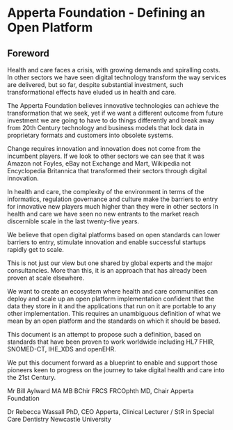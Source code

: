 # Apperta Foundation - Defining an Open Platform

## Foreword

Health and care faces a crisis, with growing demands and spiralling costs. In other sectors we have seen digital technology transform the way services are delivered, but so far, despite substantial investment, such transformational effects have eluded us in health and care.

The Apperta Foundation believes innovative technologies can achieve the transformation that we seek, yet if we want a different outcome from future investment we are going to have to do things differently and break away from 20th Century technology and business models that lock data in proprietary formats and customers into obsolete systems.

Change requires innovation and innovation does not come from the incumbent players. If we look to other sectors we can see that it was Amazon not Foyles, eBay not Exchange and Mart, Wikipedia not Encyclopedia Britannica that transformed their sectors through digital innovation.

In health and care, the complexity of the environment in terms of the informatics, regulation governance and culture make the barriers to entry for innovative new players much higher than
they were in other sectors In health and care we have seen no new entrants to the market reach discernible scale in the last twenty-five years.

We believe that open digital platforms based on open standards can lower barriers to entry, stimulate innovation and enable successful startups rapidly get to scale.

This is not just our view but one shared by global experts and the major consultancies. More than this, it is an approach that has already been proven at scale elsewhere.

We want to create an ecosystem where health and care communities can deploy and scale up an open platform implementation confident that the data they store in it and the applications that run on it are portable to any other implementation. This requires an unambiguous definition of what we mean by an open platform and the standards on which it should be based.

This document is an attempt to propose such a definition, based on standards that have been proven to work worldwide including HL7 FHIR, SNOMED-CT, IHE_XDS and openEHR.

We put this document forward as a blueprint to enable and support those pioneers keen to progress on the journey to take digital health and care into the 21st Century.

Mr Bill Aylward MA MB BChir FRCS FRCOphth MD, Chair Apperta Foundation

Dr Rebecca Wassall PhD, CEO Apperta, Clinical Lecturer / StR in Special Care Dentistry
Newcastle University
